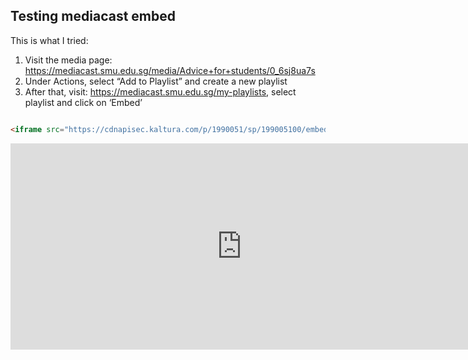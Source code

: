 ## Testing mediacast embed

This is what I tried:

1.	Visit the media page: https://mediacast.smu.edu.sg/media/Advice+for+students/0_6sj8ua7s
2.	Under Actions, select “Add to Playlist” and create a new playlist
3.	After that, visit: https://mediacast.smu.edu.sg/my-playlists, select playlist and click on ‘Embed’

```markdown

<iframe src="https://cdnapisec.kaltura.com/p/1990051/sp/199005100/embedIframeJs/uiconf_id/30942891/partner_id/1990051/widget_id/0_itwzrmm9?iframeembed=true&playerId=kaltura_player_589043c929ace&flashvars[playlistAPI.kpl0Id]=0_mfv6u4a3&flashvars[playlistAPI.autoContinue]=true&flashvars[playlistAPI.autoInsert]=true&flashvars[ks]=&flashvars[mediaProtocol]=rtmp&flashvars[streamerType]=rtmp&flashvars[streamerUrl]=rtmp://www.kaltura.com:1935&flashvars[rtmpFlavors]=1&flashvars[localizationCode]=en" width="740" height="330" allowfullscreen webkitallowfullscreen mozAllowFullScreen frameborder="0"></iframe>

```

<iframe src="https://cdnapisec.kaltura.com/p/1990051/sp/199005100/embedIframeJs/uiconf_id/30942891/partner_id/1990051/widget_id/0_itwzrmm9?iframeembed=true&playerId=kaltura_player_589043c929ace&flashvars[playlistAPI.kpl0Id]=0_mfv6u4a3&flashvars[playlistAPI.autoContinue]=true&flashvars[playlistAPI.autoInsert]=true&flashvars[ks]=&flashvars[mediaProtocol]=rtmp&flashvars[streamerType]=rtmp&flashvars[streamerUrl]=rtmp://www.kaltura.com:1935&flashvars[rtmpFlavors]=1&flashvars[localizationCode]=en" width="740" height="330" allowfullscreen webkitallowfullscreen mozAllowFullScreen frameborder="0"></iframe>
